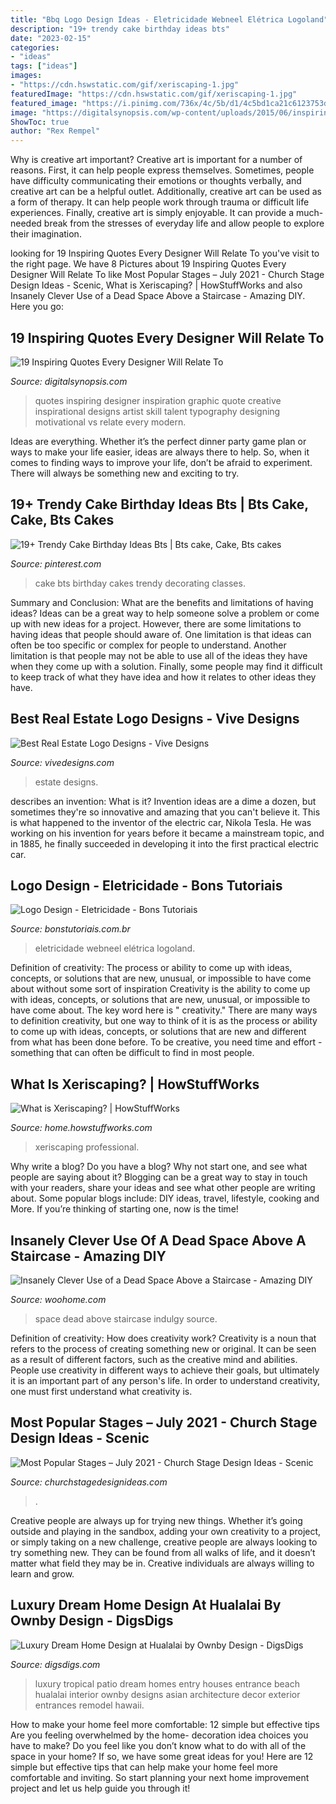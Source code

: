 ```yaml
---
title: "Bbq Logo Design Ideas - Eletricidade Webneel Elétrica Logoland"
description: "19+ trendy cake birthday ideas bts"
date: "2023-02-15"
categories:
- "ideas"
tags: ["ideas"]
images:
- "https://cdn.hswstatic.com/gif/xeriscaping-1.jpg"
featuredImage: "https://cdn.hswstatic.com/gif/xeriscaping-1.jpg"
featured_image: "https://i.pinimg.com/736x/4c/5b/d1/4c5bd1ca21c6123753d487ffb4442d37.jpg"
image: "https://digitalsynopsis.com/wp-content/uploads/2015/06/inspiring-design-quotes-15.jpg"
ShowToc: true
author: "Rex Rempel"
---
```



Why is creative art important?
Creative art is important for a number of reasons. First, it can help people express themselves. Sometimes, people have difficulty communicating their emotions or thoughts verbally, and creative art can be a helpful outlet. Additionally, creative art can be used as a form of therapy. It can help people work through trauma or difficult life experiences. Finally, creative art is simply enjoyable. It can provide a much-needed break from the stresses of everyday life and allow people to explore their imagination.

	

		
looking for 19 Inspiring Quotes Every Designer Will Relate To you've visit to the right page. We have 8 Pictures about 19 Inspiring Quotes Every Designer Will Relate To like Most Popular Stages – July 2021 - Church Stage Design Ideas - Scenic, What is Xeriscaping? | HowStuffWorks and also Insanely Clever Use of a Dead Space Above a Staircase - Amazing DIY. Here you go:
		
    
## 19 Inspiring Quotes Every Designer Will Relate To

<img loading=lazy src="https://digitalsynopsis.com/wp-content/uploads/2015/06/inspiring-design-quotes-15.jpg" onerror="this.onerror=null;this.src='https://tse3.mm.bing.net/th?id=OIP.-93-Mza9AgOnljuSvPvufAHaE8&amp;pid=15.1';" alt="19 Inspiring Quotes Every Designer Will Relate To">

_Source: digitalsynopsis.com_

>quotes inspiring designer inspiration graphic quote creative inspirational designs artist skill talent typography designing motivational vs relate every modern. 

	

Ideas are everything. Whether it’s the perfect dinner party game plan or ways to make your life easier, ideas are always there to help. So, when it comes to finding ways to improve your life, don’t be afraid to experiment. There will always be something new and exciting to try.

    
## 19+ Trendy Cake Birthday Ideas Bts | Bts Cake, Cake, Bts Cakes

<img loading=lazy src="https://i.pinimg.com/736x/4c/5b/d1/4c5bd1ca21c6123753d487ffb4442d37.jpg" onerror="this.onerror=null;this.src='https://tse2.mm.bing.net/th?id=OIP.8W4gbEuUdn0YIxQ3Dhz7YgAAAA&amp;pid=15.1';" alt="19+ Trendy Cake Birthday Ideas Bts | Bts cake, Cake, Bts cakes">

_Source: pinterest.com_

>cake bts birthday cakes trendy decorating classes. 

	

Summary and Conclusion: What are the benefits and limitations of having ideas?
Ideas can be a great way to help someone solve a problem or come up with new ideas for a project. However, there are some limitations to having ideas that people should aware of. One limitation is that ideas can often be too specific or complex for people to understand. Another limitation is that people may not be able to use all of the ideas they have when they come up with a solution. Finally, some people may find it difficult to keep track of what they have idea and how it relates to other ideas they have.

    
## Best Real Estate Logo Designs - Vive Designs

<img loading=lazy src="https://www.vivedesigns.com/wp-content/uploads/2014/03/Screenshot-2013-12-06-13.49.33.png" onerror="this.onerror=null;this.src='https://tse1.mm.bing.net/th?id=OIP.bVj-3slWquyLFAA5ulAijAHaFb&amp;pid=15.1';" alt="Best Real Estate Logo Designs - Vive Designs">

_Source: vivedesigns.com_

>estate designs. 

	

describes an invention: What is it?
Invention ideas are a dime a dozen, but sometimes they're so innovative and amazing that you can't believe it. This is what happened to the inventor of the electric car, Nikola Tesla. He was working on his invention for years before it became a mainstream topic, and in 1885, he finally succeeded in developing it into the first practical electric car.

    
## Logo Design - Eletricidade - Bons Tutoriais

<img loading=lazy src="https://www.bonstutoriais.com.br/wp-content/uploads/2013/04/25-logos-inspirados-em-eletricidade-11.gif" onerror="this.onerror=null;this.src='https://tse2.mm.bing.net/th?id=OIP.tHOOythETNSi54jRT5gAPgHaC6&amp;pid=15.1';" alt="Logo Design - Eletricidade - Bons Tutoriais">

_Source: bonstutoriais.com.br_

>eletricidade webneel elétrica logoland. 

	

Definition of creativity: The process or ability to come up with ideas, concepts, or solutions that are new, unusual, or impossible to have come about without some sort of inspiration
Creativity is the ability to come up with ideas, concepts, or solutions that are new, unusual, or impossible to have come about. The key word here is " creativity." There are many ways to definition creativity, but one way to think of it is as the process or ability to come up with ideas, concepts, or solutions that are new and different from what has been done before. To be creative, you need time and effort - something that can often be difficult to find in most people.

    
## What Is Xeriscaping? | HowStuffWorks

<img loading=lazy src="https://cdn.hswstatic.com/gif/xeriscaping-1.jpg" onerror="this.onerror=null;this.src='https://tse1.mm.bing.net/th?id=OIP.VUD2iLDYupOgoX1uz658eQAAAA&amp;pid=15.1';" alt="What is Xeriscaping? | HowStuffWorks">

_Source: home.howstuffworks.com_

>xeriscaping professional. 

	

Why write a blog?
Do you have a blog? Why not start one, and see what people are saying about it? Blogging can be a great way to stay in touch with your readers, share your ideas and see what other people are writing about. Some popular blogs include: DIY ideas, travel, lifestyle, cooking and More. If you’re thinking of starting one, now is the time!

    
## Insanely Clever Use Of A Dead Space Above A Staircase - Amazing DIY

<img loading=lazy src="http://www.woohome.com/wp-content/uploads/2016/01/make-use-of-dead-space-5.jpg" onerror="this.onerror=null;this.src='https://tse2.mm.bing.net/th?id=OIP.Ps-lhhuBTjhdcuV72T0kTwHaJ4&amp;pid=15.1';" alt="Insanely Clever Use of a Dead Space Above a Staircase - Amazing DIY">

_Source: woohome.com_

>space dead above staircase indulgy source. 

	

Definition of creativity: How does creativity work?
Creativity is a noun that refers to the process of creating something new or original. It can be seen as a result of different factors, such as the creative mind and abilities. People use creativity in different ways to achieve their goals, but ultimately it is an important part of any person's life. In order to understand creativity, one must first understand what creativity is.

    
## Most Popular Stages – July 2021 - Church Stage Design Ideas - Scenic

<img loading=lazy src="https://churchstagedesignideas.com/wp-content/uploads/2021/08/most-popular-stage-designs.jpg" onerror="this.onerror=null;this.src='https://tse2.mm.bing.net/th?id=OIP.6twk0We_2TnSYG-66jcV7AHaDs&amp;pid=15.1';" alt="Most Popular Stages – July 2021 - Church Stage Design Ideas - Scenic">

_Source: churchstagedesignideas.com_

>. 

	

Creative people are always up for trying new things. Whether it’s going outside and playing in the sandbox, adding your own creativity to a project, or simply taking on a new challenge, creative people are always looking to try something new. They can be found from all walks of life, and it doesn’t matter what field they may be in. Creative individuals are always willing to learn and grow.

    
## Luxury Dream Home Design At Hualalai By Ownby Design - DigsDigs

<img loading=lazy src="http://www.digsdigs.com/photos/hualalai-luxury-home-design-entry.jpg" onerror="this.onerror=null;this.src='https://tse4.mm.bing.net/th?id=OIP.4kW0VUsSQfYmGd0eY1HV7QHaKF&amp;pid=15.1';" alt="Luxury Dream Home Design at Hualalai by Ownby Design - DigsDigs">

_Source: digsdigs.com_

>luxury tropical patio dream homes entry houses entrance beach hualalai interior ownby designs asian architecture decor exterior entrances remodel hawaii. 

	

How to make your home feel more comfortable: 12 simple but effective tips
Are you feeling overwhelmed by the home- decoration idea choices you have to make? Do you feel like you don’t know what to do with all of the space in your home? If so, we have some great ideas for you! Here are 12 simple but effective tips that can help make your home feel more comfortable and inviting. So start planning your next home improvement project and let us help guide you through it!

